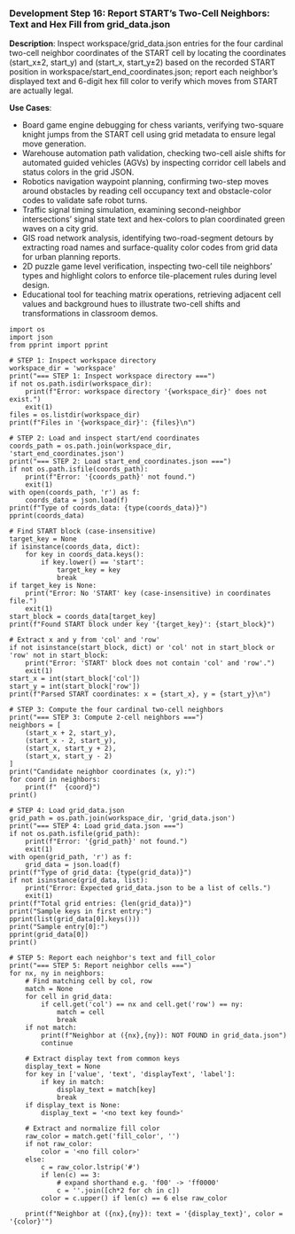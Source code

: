 ### Development Step 16: Report START’s Two-Cell Neighbors: Text and Hex Fill from grid_data.json

**Description**: Inspect workspace/grid_data.json entries for the four cardinal two-cell neighbor coordinates of the START cell by locating the coordinates (start_x±2, start_y) and (start_x, start_y±2) based on the recorded START position in workspace/start_end_coordinates.json; report each neighbor’s displayed text and 6-digit hex fill color to verify which moves from START are actually legal.

**Use Cases**:
- Board game engine debugging for chess variants, verifying two-square knight jumps from the START cell using grid metadata to ensure legal move generation.
- Warehouse automation path validation, checking two-cell aisle shifts for automated guided vehicles (AGVs) by inspecting corridor cell labels and status colors in the grid JSON.
- Robotics navigation waypoint planning, confirming two-step moves around obstacles by reading cell occupancy text and obstacle-color codes to validate safe robot turns.
- Traffic signal timing simulation, examining second-neighbor intersections’ signal state text and hex-colors to plan coordinated green waves on a city grid.
- GIS road network analysis, identifying two-road-segment detours by extracting road names and surface-quality color codes from grid data for urban planning reports.
- 2D puzzle game level verification, inspecting two-cell tile neighbors’ types and highlight colors to enforce tile-placement rules during level design.
- Educational tool for teaching matrix operations, retrieving adjacent cell values and background hues to illustrate two-cell shifts and transformations in classroom demos.

```
import os
import json
from pprint import pprint

# STEP 1: Inspect workspace directory
workspace_dir = 'workspace'
print("=== STEP 1: Inspect workspace directory ===")
if not os.path.isdir(workspace_dir):
    print(f"Error: workspace directory '{workspace_dir}' does not exist.")
    exit(1)
files = os.listdir(workspace_dir)
print(f"Files in '{workspace_dir}': {files}\n")

# STEP 2: Load and inspect start/end coordinates
coords_path = os.path.join(workspace_dir, 'start_end_coordinates.json')
print("=== STEP 2: Load start_end_coordinates.json ===")
if not os.path.isfile(coords_path):
    print(f"Error: '{coords_path}' not found.")
    exit(1)
with open(coords_path, 'r') as f:
    coords_data = json.load(f)
print(f"Type of coords_data: {type(coords_data)}")
pprint(coords_data)

# Find START block (case-insensitive)
target_key = None
if isinstance(coords_data, dict):
    for key in coords_data.keys():
        if key.lower() == 'start':
            target_key = key
            break
if target_key is None:
    print("Error: No 'START' key (case-insensitive) in coordinates file.")
    exit(1)
start_block = coords_data[target_key]
print(f"Found START block under key '{target_key}': {start_block}")

# Extract x and y from 'col' and 'row'
if not isinstance(start_block, dict) or 'col' not in start_block or 'row' not in start_block:
    print("Error: 'START' block does not contain 'col' and 'row'.")
    exit(1)
start_x = int(start_block['col'])
start_y = int(start_block['row'])
print(f"Parsed START coordinates: x = {start_x}, y = {start_y}\n")

# STEP 3: Compute the four cardinal two-cell neighbors
print("=== STEP 3: Compute 2-cell neighbors ===")
neighbors = [
    (start_x + 2, start_y),
    (start_x - 2, start_y),
    (start_x, start_y + 2),
    (start_x, start_y - 2)
]
print("Candidate neighbor coordinates (x, y):")
for coord in neighbors:
    print(f"  {coord}")
print()

# STEP 4: Load grid_data.json
grid_path = os.path.join(workspace_dir, 'grid_data.json')
print("=== STEP 4: Load grid_data.json ===")
if not os.path.isfile(grid_path):
    print(f"Error: '{grid_path}' not found.")
    exit(1)
with open(grid_path, 'r') as f:
    grid_data = json.load(f)
print(f"Type of grid_data: {type(grid_data)}")
if not isinstance(grid_data, list):
    print("Error: Expected grid_data.json to be a list of cells.")
    exit(1)
print(f"Total grid entries: {len(grid_data)}")
print("Sample keys in first entry:")
pprint(list(grid_data[0].keys()))
print("Sample entry[0]:")
pprint(grid_data[0])
print()

# STEP 5: Report each neighbor's text and fill_color
print("=== STEP 5: Report neighbor cells ===")
for nx, ny in neighbors:
    # Find matching cell by col, row
    match = None
    for cell in grid_data:
        if cell.get('col') == nx and cell.get('row') == ny:
            match = cell
            break
    if not match:
        print(f"Neighbor at ({nx},{ny}): NOT FOUND in grid_data.json")
        continue

    # Extract display text from common keys
    display_text = None
    for key in ['value', 'text', 'displayText', 'label']:
        if key in match:
            display_text = match[key]
            break
    if display_text is None:
        display_text = '<no text key found>'

    # Extract and normalize fill color
    raw_color = match.get('fill_color', '')
    if not raw_color:
        color = '<no fill color>'
    else:
        c = raw_color.lstrip('#')
        if len(c) == 3:
            # expand shorthand e.g. 'f00' -> 'ff0000'
            c = ''.join([ch*2 for ch in c])
        color = c.upper() if len(c) == 6 else raw_color

    print(f"Neighbor at ({nx},{ny}): text = '{display_text}', color = '{color}'")

```